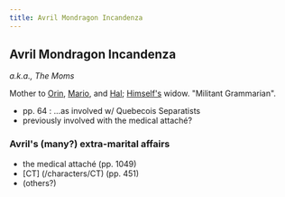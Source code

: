```yaml
---
title: Avril Mondragon Incandenza
---
```


Avril Mondragon Incandenza
--------------------------

*a.k.a., The Moms*

Mother to [Orin](/characters/Orin), [Mario](/characters/Mario), and [Hal](/characters/Hal);
[Himself's](/characters/Himself) widow. "Militant Grammarian".

* pp. 64 : ...as involved w/ Quebecois Separatists
* previously involved with the medical attaché?

<h3>Avril's (many?) extra-marital affairs</h3>

* the medical attaché (pp. 1049)
* [CT] (/characters/CT) (pp. 451)
* (others?)
